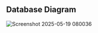 ## Database Diagram
![Screenshot 2025-05-19 080036](https://github.com/user-attachments/assets/04e10f44-ce63-4a6d-90e4-c343989228d9)
